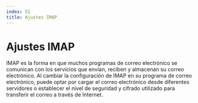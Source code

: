 ```yaml
---
index: 51
title: Ajustes IMAP
---
```

# Ajustes IMAP 

IMAP es la forma en que muchos programas de correo electrónico se comunican con los servicios que envían, reciben y almacenan su correo electrónico. Al cambiar la configuración de IMAP en su programa de correo electrónico, puede optar por cargar el correo electrónico desde diferentes servidores o establecer el nivel de seguridad y cifrado utilizado para transferir el correo a través de Internet.
